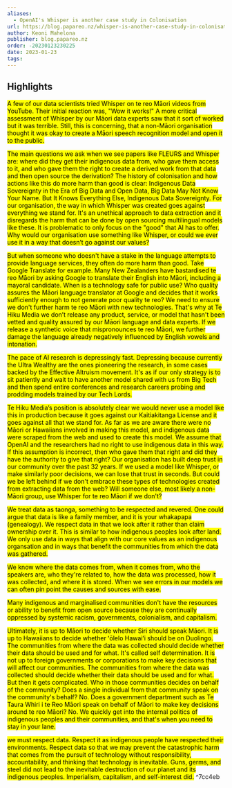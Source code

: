 ```yaml
---
aliases:
  - OpenAI's Whisper is another case study in Colonisation
url: https://blog.papareo.nz/whisper-is-another-case-study-in-colonisation/
author: Keoni Mahelona
publisher: blog.papareo.nz
order: -20230123230225
date: 2023-01-23
tags:
---
```


## Highlights
<mark>A few of our data scientists tried Whisper on te reo Māori videos from YouTube. Their initial reaction was, "Wow it works!" A more critical assessment of Whisper by our Māori data experts saw that it sort of worked but it was terrible. Still, this is concerning, that a non-Māori organisation thought it was okay to create a Māori speech recognition model and open it to the public.</mark>

<mark>The main questions we ask when we see papers like FLEURS and Whisper are: where did they get their indigenous data from, who gave them access to it, and who gave them the right to create a derived work from that data and then open source the derivation? The history of colonisation and how actions like this do more harm than good is clear: Indigenous Data Sovereignty in the Era of Big Data and Open Data, Big Data May Not Know Your Name. But It Knows Everything Else, Indigenous Data Sovereignty. For our organisation, the way in which Whisper was created goes against everything we stand for. It's an unethical approach to data extraction and it disregards the harm that can be done by open sourcing multilingual models like these. It is problematic to only focus on the "good" that AI has to offer. Why would our organisation use something like Whisper, or could we ever use it in a way that doesn’t go against our values?</mark>

<mark>But when someone who doesn't have a stake in the language attempts to provide language services, they often do more harm than good. Take Google Translate for example. Many New Zealanders have bastardised te reo Māori by asking Google to translate their English into Māori, including a mayoral candidate. When is a technology safe for public use? Who quality assures the Māori language translator at Google and decides that it works sufficiently enough to not generate poor quality te reo? We need to ensure we don't further harm te reo Māori with new technologies. That's why at Te Hiku Media we don’t release any product, service, or model that hasn't been vetted and quality assured by our Māori language and data experts. If we release a synthetic voice that mispronounces te reo Māori, we further damage the language already negatively influenced by English vowels and intonation.</mark>

<mark>The pace of AI research is depressingly fast. Depressing because currently the Ultra Wealthy are the ones pioneering the research, in some cases backed by the Effective Altruism movement. It's as if our only strategy is to sit patiently and wait to have another model shared with us from Big Tech and then spend entire conferences and research careers probing and prodding models trained by our Tech Lords.</mark>

<mark>Te Hiku Media’s position is absolutely clear we would never use a model like this in production because it goes against our Kaitiakitanga License and it goes against all that we stand for. As far as we are aware there were no Māori or Hawaiians involved in making this model, and indigenous data were scraped from the web and used to create this model. We assume that OpenAI and the researchers had no right to use indigenous data in this way. If this assumption is incorrect, then who gave them that right and did they have the authority to give that right? Our organisation has built deep trust in our community over the past 32 years. If we used a model like Whisper, or make similarly poor decisions, we can lose that trust in seconds. But could we be left behind if we don't embrace these types of technologies created from extracting data from the web? Will someone else, most likely a non-Māori group, use Whisper for te reo Māori if we don't?</mark>

<mark>We treat data as taonga, something to be respected and revered. One could argue that data is like a family member, and it is your whakapapa (genealogy). We respect data in that we look after it rather than claim ownership over it. This is similar to how indigenous peoples look after land. We only use data in ways that align with our core values as an indigenous organsation and in ways that benefit the communities from which the data was gathered.</mark>

<mark>We know where the data comes from, when it comes from, who the speakers are, who they're related to, how the data was processed, how it was collected, and where it is stored. When we see errors in our models we can often pin point the causes and sources with ease.</mark>

<mark>Many indigenous and marginalised communities don't have the resources or ability to benefit from open source because they are continually oppressed by systemic racism, governments, colonialism, and capitalism.</mark>

<mark>Ultimately, it is up to Māori to decide whether Siri should speak Māori. It is up to Hawaiians to decide whether ʻōlelo Hawaiʻi should be on Duolingo. The communities from where the data was collected should decide whether their data should be used and for what. It's called self determination. It is not up to foreign governments or corporations to make key decisions that will affect our communities. The communities from where the data was collected should decide whether their data should be used and for what. But then it gets complicated. Who in those communities decides on behalf of the community? Does a single individual from that community speak on the community's behalf? No. Does a government department such as Te Taura Whiri i te Reo Māori speak on behalf of Māori to make key decisions around te reo Māori? No. We quickly get into the internal politics of indigenous peoples and their communities, and that's when you need to stay in your lane.</mark>

<mark>we must respect data. Respect it as indigenous people have respected their environments. Respect data so that we may prevent the catastrophic harm that comes from the pursuit of technology without responsibility, accountability, and thinking that technology is inevitable. Guns, germs, and steel did not lead to the inevitable destruction of our planet and its indigenous peoples. Imperialism, capitalism, and self-interest did.</mark> ^7cc4eb

